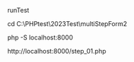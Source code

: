 runTest

cd C:\PHPtest\2023Test\multiStepForm2

php -S localhost:8000

http://localhost:8000/step_01.php